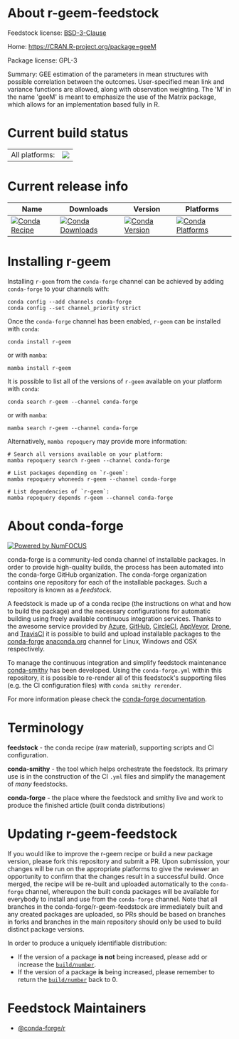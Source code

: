 About r-geem-feedstock
======================

Feedstock license: [BSD-3-Clause](https://github.com/conda-forge/r-geem-feedstock/blob/main/LICENSE.txt)

Home: https://CRAN.R-project.org/package=geeM

Package license: GPL-3

Summary: GEE estimation of the parameters in mean structures with possible correlation between the outcomes. User-specified mean link and variance functions are allowed, along with observation weighting. The 'M' in the name 'geeM' is meant to emphasize the use of the Matrix package, which allows for an implementation based fully in R.

Current build status
====================


<table><tr><td>All platforms:</td>
    <td>
      <a href="https://dev.azure.com/conda-forge/feedstock-builds/_build/latest?definitionId=2549&branchName=main">
        <img src="https://dev.azure.com/conda-forge/feedstock-builds/_apis/build/status/r-geem-feedstock?branchName=main">
      </a>
    </td>
  </tr>
</table>

Current release info
====================

| Name | Downloads | Version | Platforms |
| --- | --- | --- | --- |
| [![Conda Recipe](https://img.shields.io/badge/recipe-r--geem-green.svg)](https://anaconda.org/conda-forge/r-geem) | [![Conda Downloads](https://img.shields.io/conda/dn/conda-forge/r-geem.svg)](https://anaconda.org/conda-forge/r-geem) | [![Conda Version](https://img.shields.io/conda/vn/conda-forge/r-geem.svg)](https://anaconda.org/conda-forge/r-geem) | [![Conda Platforms](https://img.shields.io/conda/pn/conda-forge/r-geem.svg)](https://anaconda.org/conda-forge/r-geem) |

Installing r-geem
=================

Installing `r-geem` from the `conda-forge` channel can be achieved by adding `conda-forge` to your channels with:

```
conda config --add channels conda-forge
conda config --set channel_priority strict
```

Once the `conda-forge` channel has been enabled, `r-geem` can be installed with `conda`:

```
conda install r-geem
```

or with `mamba`:

```
mamba install r-geem
```

It is possible to list all of the versions of `r-geem` available on your platform with `conda`:

```
conda search r-geem --channel conda-forge
```

or with `mamba`:

```
mamba search r-geem --channel conda-forge
```

Alternatively, `mamba repoquery` may provide more information:

```
# Search all versions available on your platform:
mamba repoquery search r-geem --channel conda-forge

# List packages depending on `r-geem`:
mamba repoquery whoneeds r-geem --channel conda-forge

# List dependencies of `r-geem`:
mamba repoquery depends r-geem --channel conda-forge
```


About conda-forge
=================

[![Powered by
NumFOCUS](https://img.shields.io/badge/powered%20by-NumFOCUS-orange.svg?style=flat&colorA=E1523D&colorB=007D8A)](https://numfocus.org)

conda-forge is a community-led conda channel of installable packages.
In order to provide high-quality builds, the process has been automated into the
conda-forge GitHub organization. The conda-forge organization contains one repository
for each of the installable packages. Such a repository is known as a *feedstock*.

A feedstock is made up of a conda recipe (the instructions on what and how to build
the package) and the necessary configurations for automatic building using freely
available continuous integration services. Thanks to the awesome service provided by
[Azure](https://azure.microsoft.com/en-us/services/devops/), [GitHub](https://github.com/),
[CircleCI](https://circleci.com/), [AppVeyor](https://www.appveyor.com/),
[Drone](https://cloud.drone.io/welcome), and [TravisCI](https://travis-ci.com/)
it is possible to build and upload installable packages to the
[conda-forge](https://anaconda.org/conda-forge) [anaconda.org](https://anaconda.org/)
channel for Linux, Windows and OSX respectively.

To manage the continuous integration and simplify feedstock maintenance
[conda-smithy](https://github.com/conda-forge/conda-smithy) has been developed.
Using the ``conda-forge.yml`` within this repository, it is possible to re-render all of
this feedstock's supporting files (e.g. the CI configuration files) with ``conda smithy rerender``.

For more information please check the [conda-forge documentation](https://conda-forge.org/docs/).

Terminology
===========

**feedstock** - the conda recipe (raw material), supporting scripts and CI configuration.

**conda-smithy** - the tool which helps orchestrate the feedstock.
                   Its primary use is in the construction of the CI ``.yml`` files
                   and simplify the management of *many* feedstocks.

**conda-forge** - the place where the feedstock and smithy live and work to
                  produce the finished article (built conda distributions)


Updating r-geem-feedstock
=========================

If you would like to improve the r-geem recipe or build a new
package version, please fork this repository and submit a PR. Upon submission,
your changes will be run on the appropriate platforms to give the reviewer an
opportunity to confirm that the changes result in a successful build. Once
merged, the recipe will be re-built and uploaded automatically to the
`conda-forge` channel, whereupon the built conda packages will be available for
everybody to install and use from the `conda-forge` channel.
Note that all branches in the conda-forge/r-geem-feedstock are
immediately built and any created packages are uploaded, so PRs should be based
on branches in forks and branches in the main repository should only be used to
build distinct package versions.

In order to produce a uniquely identifiable distribution:
 * If the version of a package **is not** being increased, please add or increase
   the [``build/number``](https://docs.conda.io/projects/conda-build/en/latest/resources/define-metadata.html#build-number-and-string).
 * If the version of a package **is** being increased, please remember to return
   the [``build/number``](https://docs.conda.io/projects/conda-build/en/latest/resources/define-metadata.html#build-number-and-string)
   back to 0.

Feedstock Maintainers
=====================

* [@conda-forge/r](https://github.com/conda-forge/r/)

